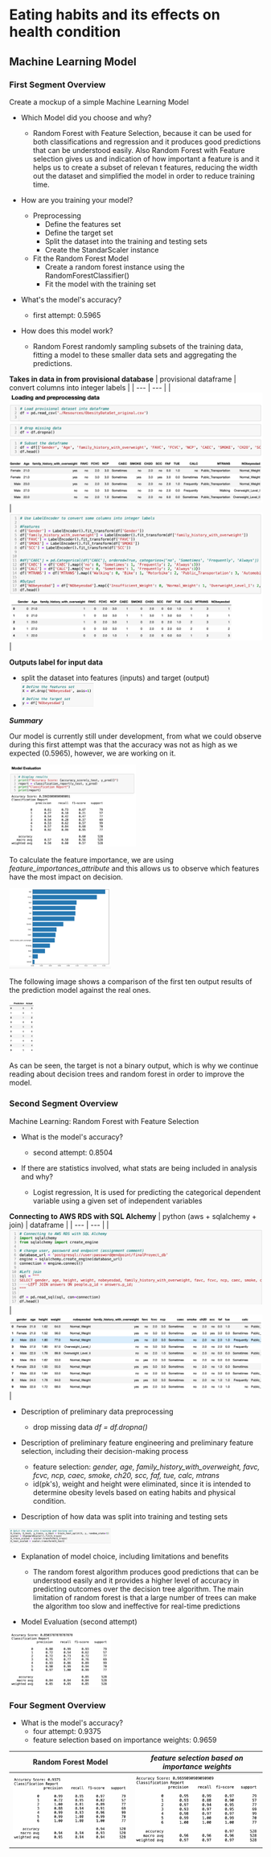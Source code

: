 # Eating habits and its effects on health condition
## Machine Learning Model

### First Segment Overview
Create a mockup of a simple Machine Learning Model

- Which Model did you choose and why?
    - Random Forest with Feature Selection, because it can be used for both classifications and regression and it produces good predictions that can be understood easily. Also Random Forest with Feature selection gives us and indication of how important a feature is and it helps us to create a subset of relevan t features, reducing the width out the dataset and simplified the model in order to reduce training time.

- How are you training your model?
    - Preprocessing
        - Define the features set
        - Define the target set
        - Split the dataset into the training and testing sets
        - Create the StandarScaler instance
    - Fit the Random Forest Model
        - Create a random forest instance using the RandomForestClassifier()
        - Fit the model with the training set

- What's the model's accuracy?
    - first attempt: 0.5965

- How does this model work?
    - Random Forest randomly sampling subsets of the training data, fitting a model to these smaller data sets and aggregating the predictions.


**Takes in data in from provisional database**
| provisional dataframe | convert columns into integer labels |
| --- | --- |
| <img src="/Resources/s1_provisionalDB-1.png"> | <img src="/Resources/s1_provisionalDB-2.png"> | 

**Outputs label for input data**
- split the dataset into features (inputs) and target (output)
- <img src="/Resources/s1-OutputLabel-inputData.png" width="30%" height="30%">

***Summary***

Our model is currently still under development, from what we could observe during this first attempt was that the accuracy was not as high as we expected (0.5965), however, we are working on it. 

<img src="/Resources/s1_modelEvaluation.png" width="50%" height="50%">

To calculate the feature importance, we are using *feature_importances_attribute* and this allows us to observe which features have the most impact on decision.

<img src="/Resources/s1_features.png" width="40%" height="40%">
    
The following image shows a comparison of the first ten output results of the prediction model against the real ones.

<img src="/Resources/s1_Labels.png" width="10%" height="10%">

As can be seen, the target is not a binary output, which is why we continue reading about decision trees and random forest in order to improve the model.

### Second Segment Overview 
Machine Learning: Random Forest with Feature Selection
- What is the model's accuracy?
    - second attempt: 0.8504
     
- If there are statistics involved, what stats are being included in analysis and why?
    - Logist regression, It is used for predicting the categorical dependent variable using a given set of independent variables 

**Connecting to AWS RDS with SQL Alchemy**
| python (aws + sqlalchemy + join) | dataframe | 
| --- | --- |
| <img src="/Resources/s2_DB-2.png"> | <img src="/Resources/s2_DB-3.png"> |

- Description of preliminary data preprocessing
    - drop missing data *df = df.dropna()*
    
- Description of preliminary feature engineering and preliminary feature selection, including their decision-making process
    - feature selection: *gender, age, family_history_with_overweight, favc, fcvc, ncp, caec, smoke, ch20, scc, faf, tue, calc, mtrans*
    - id(pk's), weight and height were eliminated, since it is intended to determine obesity levels based on eating habits and physical condition.
    
- Description of how data was split into training and testing sets
<img src="/Resources/s2_splitData.png" width="40%" height="40%">
    
- Explanation of model choice, including limitations and benefits
    - The random forest algorithm produces good predictions that can be understood easily and it provides a higher level of accuracy in predicting outcomes over the decision tree algorithm. The main limitation of random forest is that a large number of trees can make the algorithm too slow and ineffective for real-time predictions

- Model Evaluation (second attempt)
<img src="/Resources/s2_modelEvaluation.png" width="40%" height="40%">


### Four Segment Overview 
- What is the model's accuracy?
    - four attempt: 0.9375
    - feature selection based on importance weights: 0.9659

| Random Forest Model | *feature selection based on importance weights* |
| --- | --- |
| <img src="/Resources/s4_modelEvaluation_ok.png"> | <img src="/Resources/s4_modelEvaluation_FSr.png"> 


